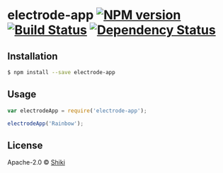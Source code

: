 # electrode-app [![NPM version][npm-image]][npm-url] [![Build Status][travis-image]][travis-url] [![Dependency Status][daviddm-image]][daviddm-url]
> 

## Installation

```sh
$ npm install --save electrode-app
```

## Usage

```js
var electrodeApp = require('electrode-app');

electrodeApp('Rainbow');
```
## License

Apache-2.0 © [Shiki]()


[npm-image]: https://badge.fury.io/js/electrode-app.svg
[npm-url]: https://npmjs.org/package/electrode-app
[travis-image]: https://travis-ci.org/shiki/electrode-app.svg?branch=master
[travis-url]: https://travis-ci.org/shiki/electrode-app
[daviddm-image]: https://david-dm.org/shiki/electrode-app.svg?theme=shields.io
[daviddm-url]: https://david-dm.org/shiki/electrode-app

